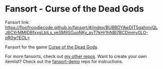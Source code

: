 # Fansort - Curse of the Dead Gods

Fansort link: https://floofnoodlecode.github.io/fansort/#/index/BUBBDYAwDIT5qahmvQLJ6CXrMMIDBfxxgLblLs_yeSM9SGuoNKy_ayT7kHr1hNBl7BCDmmy0LO-pR0w?EOL=

Fansort for the game [Curse of the Dead Gods](https://curseofthedeadgods.fandom.com/wiki/Curse_of_the_Dead_Gods_Wiki).

For more fansorts, check out [my other repos](https://github.com/floofnoodlecode?tab=repositories&q=fansort&type=&language=&sort=name). Want to create your own itemlist? Check out the [fansort-demo](https://github.com/floofnoodlecode/fansort-demo) repo for instructions.
